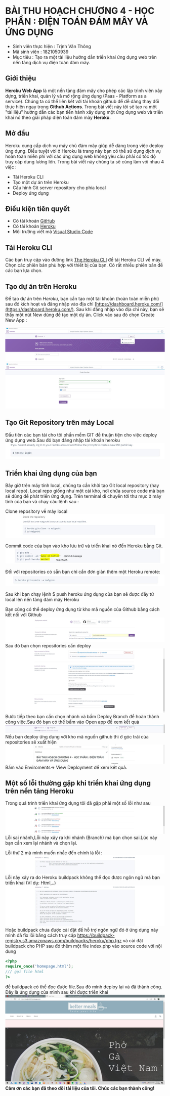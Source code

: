 # BÀI THU HOẠCH CHƯƠNG 4 - HỌC PHẦN : ĐIỆN TOÁN ĐÁM MÂY VÀ ỨNG DỤNG
- Sinh viên thực hiện : Trịnh Văn Thông
- Mã sinh viên : 1821050939
- Mục tiêu : Tạo ra một tài liệu hướng dẫn triển khai ứng dụng web trên nền tảng dịch vụ điện toán đám mây.
## Giới thiệu
**Heroku Web App** là một nền tảng đám mây cho phép các lập trình viên xây dựng, triển khai, quản lý và mở rộng ứng dụng (Paas - Platform as a service). Chúng ta có thể liên kết với tài khoản github để dễ dàng thay đổi thực hiện ngay trong **Github Actions**.
Trong bài viết này tôi sẽ tạo ra một "tài liệu" hướng dẫn các bạn tiến hành xây dụng một ứng dụng web và triển khai nó theo giải pháp điện toán đám mây **Heroku**.

## Mở đầu
Heroku cung cấp dịch vụ máy chủ đám mây giúp dễ dàng trong việc deploy ứng dụng. Điều tuyệt vời ở Heroku là trang này bạn có thể sử dụng dịch vụ hoàn toàn miễn phí với các ứng dụng web không yêu cầu phải có tốc độ truy câp dung lương lớn.
Trong bài viết này chúng ta sẽ cùng làm với nhau 4 việc :
- Tải Heroku CLI
- Tạo một dự án trên Heroku
- Cấu hình Git server repository cho phía local
- Deploy ứng dụng

## Điều kiện tiên quyết
- Có tài khoản [GitHub](https://github.com/)
- Có tài khoản [Heroku](https://dashboard.heroku.com/)
- Môi trường viết mã [Visual Studio Code](https://code.visualstudio.com/)

## Tải Heroku CLI
Các bạn truy cập vào đường link [The Heroku CLI](https://devcenter.heroku.com/articles/heroku-cli) để tải Heroku CLI về máy. Chọn các phiên bản phù hợp với thiết bị của bạn. Có rất nhiều phiên bản để các bạn lựa chọn.

## Tạo dự án trên Heroku
Để tạo dự án trên *Heroku*, bạn cần tạo một tài khoản (hoàn toàn miễn phí) sau đó kích hoạt và đăng nhập vào địa chỉ [https://dashboard.heroku.com/](https://dashboard.heroku.com/). Sau khi đăng nhập vào địa chỉ này, bạn sẽ thấy một nút New dùng để tạo một dự án. Click vào sau đó chọn Create New App :

![alt text](./images/taoduan.JPG "title")
![alt text](./images/taoduan1.JPG "title")
## Tạo Git Repository trên máy Local
Đầu tiên các bạn tải cho tôi phần mềm GIT để thuận tiện cho việc deploy ứng dụng web.Sau đó bạn đăng nhập tài khoản heroku
![alt text](./images/herokulgin.JPG "title")
## Triển khai ứng dụng của bạn
Bây giờ trên máy tính local, chúng ta cần khởi tạo Git local repository (hay local repo). Local repo giống như một cái kho, nơi chứa source code mà bạn sẽ dùng để phát triển ứng dụng. Trên terminal di chuyển tới thư mục ở máy tính của bạn và chạy câu lệnh sau :

Clone repository về máy local
![alt text](./images/clone.JPG "title")


Commit code của bạn vào kho lưu trữ và triển khai nó đến Heroku bằng Git.
![alt text](./images/deploycode1.JPG "title")

Đối với  repositories có sẵn bạn chỉ cần đơn giản thêm một Heroku remote:
![alt text](./images/hrkremote.JPG "title")

Sau khi bạn chạy lệnh  $ push heroku ứng dụng của bạn sẽ được đẩy từ local lên nền tảng đám mây Heroku

Bạn cũng có thể deploy ứng dụng từ kho mã nguồn của Github bằng cách kết nối với Github
![alt text](./images/deploygithub.JPG "title")
Sau đó bạn chọn repositories cần deploy
![alt text](./images/deploygithub1.JPG "title")
Bước tiếp theo bạn cần chọn nhánh và bấm Deploy Branch để hoàn thành công việc.Sau đó bạn có thể bấm vào Open app để xem kết quả
![alt text](./images/xemketquan.JPG "title")
Nếu bạn deploy ứng dụng với kho mã nguồn github thì ở góc trái của repositories sẽ xuất hiện 
![alt text](./images/xemketqua1.JPG "title")
Bấm vào Enviroments-> View Deployment  để xem kết quả.
## Một số lỗi thường gặp khi triển khai ứng dụng trên nền tảng Heroku
Trong quá trình triển khai ứng dụng tôi đã gặp phải một số lỗi như sau
![alt text](./images/error.JPG "title")
Lỗi sai nhánh,Lỗi này xảy ra khi nhánh (Branch) mà bạn chọn sai.Lúc này bạn cần xem lại nhánh và chọn lại.

Lỗi thứ 2 mà mình muốn nhắc đến chính là lỗi :
![alt text](./images/error2.JPG "title")
Lỗi này xảy ra do Heroku buildpack không thể đọc được ngôn ngữ mà bạn triển khai (Ví dụ: Html,..)
![alt text](./images/error1.JPG "title")
Hoặc buildpack chưa được cài đặt để hỗ trợ ngôn ngữ đó ở ứng dụng này mình đã fix lỗi bằng cách truy cập https://buildpack-registry.s3.amazonaws.com/buildpacks/heroku/php.tgz và cài đặt buildpack cho PHP sau đó thêm một file index.php vào source code với nội dung
``` PHP
<?php 
require_once('homepage.html');
/// gọi file html
?>
```
để buildpack có thể đọc được file.Sau đó mình deploy lại và đã thành công. Đây là ứng dụng của mình sau khi được triển khai
![alt text](./images/ok1.JPG "title")
**Cảm ơn các bạn đã theo dõi tài liệu của tôi. Chúc các bạn thành công!**
